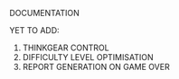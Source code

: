 DOCUMENTATION

YET TO ADD:
1. THINKGEAR CONTROL
2. DIFFICULTY LEVEL OPTIMISATION
3. REPORT GENERATION ON GAME OVER